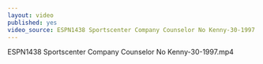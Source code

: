 ```yaml
---
layout: video
published: yes
video_source: ESPN1438 Sportscenter Company Counselor No Kenny-30-1997.mp4
---
```

ESPN1438 Sportscenter Company Counselor No Kenny-30-1997.mp4
